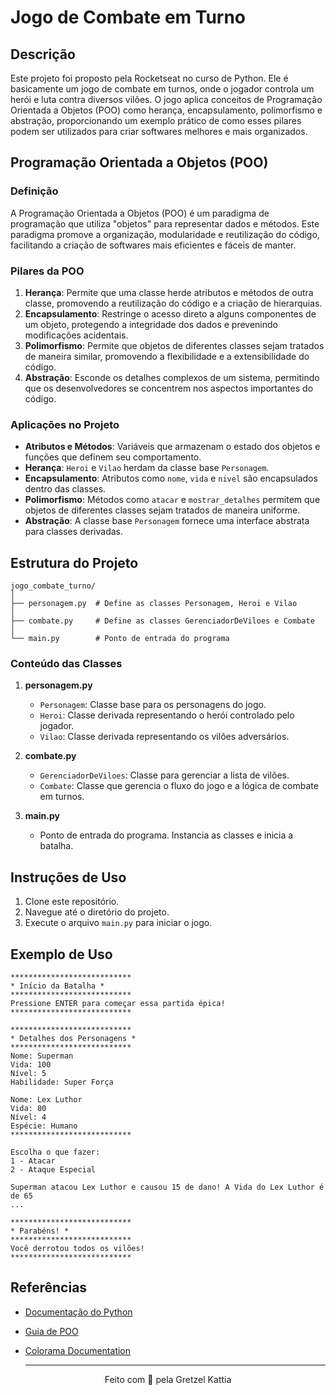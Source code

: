 # Jogo de Combate em Turno

## Descrição

Este projeto foi proposto pela Rocketseat no curso de Python. Ele é basicamente um jogo de combate em turnos, onde o jogador controla um herói e luta contra diversos vilões. 
O jogo aplica conceitos de Programação Orientada a Objetos (POO) como herança, encapsulamento, polimorfismo e abstração, 
proporcionando um exemplo prático de como esses pilares podem ser utilizados para criar softwares melhores e mais organizados.

## Programação Orientada a Objetos (POO)

### Definição

A Programação Orientada a Objetos (POO) é um paradigma de programação que utiliza "objetos" para representar dados e métodos. 
Este paradigma promove a organização, modularidade e reutilização do código, facilitando a criação de softwares mais eficientes e fáceis de manter.

### Pilares da POO

1. **Herança**: Permite que uma classe herde atributos e métodos de outra classe, promovendo a reutilização do código e a criação de hierarquias.
2. **Encapsulamento**: Restringe o acesso direto a alguns componentes de um objeto, protegendo a integridade dos dados e prevenindo modificações acidentais.
3. **Polimorfismo**: Permite que objetos de diferentes classes sejam tratados de maneira similar, promovendo a flexibilidade e a extensibilidade do código.
4. **Abstração**: Esconde os detalhes complexos de um sistema, permitindo que os desenvolvedores se concentrem nos aspectos importantes do código.

### Aplicações no Projeto

- **Atributos e Métodos**: Variáveis que armazenam o estado dos objetos e funções que definem seu comportamento.
- **Herança**: `Heroi` e `Vilao` herdam da classe base `Personagem`.
- **Encapsulamento**: Atributos como `nome`, `vida` e `nivel` são encapsulados dentro das classes.
- **Polimorfismo**: Métodos como `atacar` e `mostrar_detalhes` permitem que objetos de diferentes classes sejam tratados de maneira uniforme.
- **Abstração**: A classe base `Personagem` fornece uma interface abstrata para classes derivadas.

## Estrutura do Projeto

```plaintext
jogo_combate_turno/
│
├── personagem.py  # Define as classes Personagem, Heroi e Vilao
│
├── combate.py     # Define as classes GerenciadorDeViloes e Combate
│
└── main.py        # Ponto de entrada do programa
```

### Conteúdo das Classes

1. **personagem.py**
   - `Personagem`: Classe base para os personagens do jogo.
   - `Heroi`: Classe derivada representando o herói controlado pelo jogador.
   - `Vilao`: Classe derivada representando os vilões adversários.

2. **combate.py**
   - `GerenciadorDeViloes`: Classe para gerenciar a lista de vilões.
   - `Combate`: Classe que gerencia o fluxo do jogo e a lógica de combate em turnos.

3. **main.py**
   - Ponto de entrada do programa. Instancia as classes e inicia a batalha.

## Instruções de Uso

1. Clone este repositório.
2. Navegue até o diretório do projeto.
3. Execute o arquivo `main.py` para iniciar o jogo.

## Exemplo de Uso

```plaintext
***************************
* Início da Batalha *
***************************
Pressione ENTER para começar essa partida épica!
***************************

***************************
* Detalhes dos Personagens *
***************************
Nome: Superman
Vida: 100
Nível: 5
Habilidade: Super Força

Nome: Lex Luthor
Vida: 80
Nível: 4
Espécie: Humano
***************************

Escolha o que fazer:
1 - Atacar
2 - Ataque Especial

Superman atacou Lex Luthor e causou 15 de dano! A Vida do Lex Luthor é de 65
...

***************************
* Parabéns! *
***************************
Você derrotou todos os vilões!
***************************
```

## Referências

- [Documentação do Python](https://docs.python.org/3/)
- [Guia de POO](https://realpython.com/python3-object-oriented-programming/)
- [Colorama Documentation](https://pypi.org/project/colorama/)

  ---

<p align="center">
  Feito com 💜 pela Gretzel Kattia
</p>
